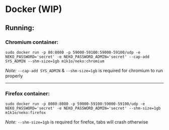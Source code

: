 # Docker (WIP)

## Running:
### Chromium container:
```
sudo docker run -p 80:8080 -p 59000-59100:59000-59100/udp -e NEKO_PASSWORD='secret' -e NEKO_PASSWORD_ADMIN='secret' --cap-add SYS_ADMIN --shm-size=1gb m1k1o/neko:chromium
```
*Note:* `--cap-add SYS_ADMIN` & `--shm-size=1gb` is required for chromium to run properly

----
### Firefox container:
```
sudo docker run -p 8080:8080 -p 59000-59100:59000-59100/udp -e NEKO_PASSWORD='secret' -e NEKO_PASSWORD_ADMIN='secret' --shm-size=1gb m1k1o/neko:firefox 
```
*Note:* `--shm-size=1gb` is required for firefox, tabs will crash otherwise